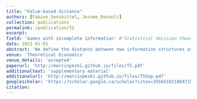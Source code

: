 ```yaml
---
title: "Value-based distance"
authors: [Fabien_Gensbittel, Jerome_Renault]
collection: publications
permalink: /publication/TS
excerpt: 
field: 'Games with incomplete information' #'Statistical decision theory', 'Games with incomplete information', 'Dynamic Games', Social economics
date: 2021-01-01
abstract: 'We define the distance between two information structures as the largest possible difference in value across all zero-sum games. We provide a tractable characterization of distance and use it to discuss the relation between the value of information in games versus single-agent problems, the value of additional information, informational substitutes, complements, or joint information. The convergence to a countable information structure under value-based distance is equivalent to the weak convergence of belief hierarchies, implying, among other things, that for zero-sum games, approximate knowledge is equivalent to common knowledge. At the same time, the space of information structures under the value-based distance is large: there exists a sequence of information structures where players acquire increasingly more information, and \varepsilon>0 such that any two elements of the sequence have distance of at least \varepsilon. This result answers by the negative the second (and last unsolved) of the three problems posed by J.F. Mertens in his paper “Repeated Games”, ICM 1986.'
venue: 'Theoretical Economics'
venue_details: 'accepted'
paperurl: 'http://marcinpeski.github.io/files/TS.pdf'
additionaltext: 'supplementary material'
additionalurl: 'http://marcinpeski.github.io/files/TSSup.pdf'
googlescholar: 'https://scholar.google.ca/scholar?cites=355651021884719785&as_sdt=2005&sciodt=0,5&hl=en'
citation: 
---
```

